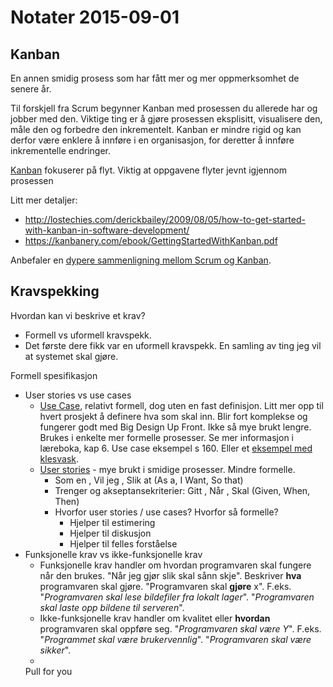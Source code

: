 # Notater 2015-09-01

## Kanban
En annen smidig prosess som har fått mer og mer oppmerksomhet de senere år. 

Til forskjell fra Scrum begynner Kanban med prosessen du allerede har og jobber med den. Viktige ting er å gjøre prosessen eksplisitt, visualisere den, måle den og forbedre den inkrementelt. Kanban er mindre rigid og kan derfor være enklere å innføre i en organisasjon, for deretter å innføre inkrementelle endringer. 

[Kanban](http://en.wikipedia.org/wiki/Kanban_(development)) fokuserer på flyt. Viktig at oppgavene flyter jevnt igjennom prosessen

Litt mer detaljer: 
* http://lostechies.com/derickbailey/2009/08/05/how-to-get-started-with-kanban-in-software-development/
* https://kanbanery.com/ebook/GettingStartedWithKanban.pdf

Anbefaler en [dypere sammenligning mellom Scrum og Kanban](http://www.infoq.com/minibooks/kanban-scrum-minibook).

## Kravspekking
Hvordan kan vi beskrive et krav? 
* Formell vs uformell kravspekk. 
 * Det første dere fikk var en uformell kravspekk. En samling av ting jeg vil at systemet skal gjøre. 
			
Formell spesifikasjon 
* User stories vs use cases
  * [Use Case](https://en.wikipedia.org/wiki/Use_case), relativt formell, dog uten en fast definisjon. Litt mer opp til hvert prosjekt å definere hva som skal inn. Blir fort komplekse og fungerer godt med Big Design Up Front. Ikke så mye brukt lengre. Brukes i enkelte mer formelle prosesser. Se mer informasjon i læreboka, kap 6. Use case eksempel s 160. Eller et [eksempel med klesvask](http://www.usability.gov/how-to-and-tools/methods/use-cases.html).
  * [User stories](http://www.mountaingoatsoftware.com/agile/user-stories) - mye brukt i smidige prosesser. Mindre formelle.
    * Som en <rolle>, Vil jeg <handling>, Slik at <utfall> (As a, I Want, So that)
	* Trenger og akseptansekriterier: Gitt <tilstand>, Når <handling>, Skal <utfall> (Given, When, Then)
	* Hvorfor user stories / use cases? Hvorfor så formelle?
	  * Hjelper til estimering
	  * Hjelper til diskusjon
	  * Hjelper til felles forståelse
* Funksjonelle krav vs ikke-funksjonelle krav
  * Funksjonelle krav handler om hvordan programvaren skal fungere når den brukes. "Når jeg gjør slik skal sånn skje". Beskriver **hva** programvaren skal gjøre. "Programvaren skal **gjøre** x". F.eks. "*Programvaren skal lese bildefiler fra lokalt lager*". "*Programvaren skal laste opp bildene til serveren*". 
  * Ikke-funksjonelle krav handler om kvalitet eller **hvordan** programvaren skal oppføre seg. "*Programvaren skal være Y*". F.eks. "*Programmet skal være brukervennlig*". "*Programvaren skal være sikker*". 
  * 
  Pull for you

